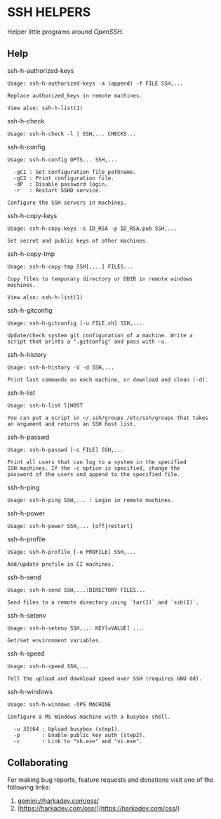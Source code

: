 # SSH HELPERS

Helper little programs around *OpenSSH*.

## Help

ssh-h-authorized-keys

    Usage: ssh-h-authorized-keys -a (append) -f FILE SSH,...
    
    Replace authorized_keys in remote machines.
    
    View also: ssh-h-list(1)

ssh-h-check

    Usage: ssh-h-check -l | SSH,... CHECKS...

ssh-h-config

    Usage: ssh-h-config OPTS... SSH,...
    
      -gC1 : Get configuration file pathname.
      -gC2 : Print configuration file.
      -dP  : Disable password login.
      -r   : Restart SSHD service.
    
    Configure the SSH servers in machines.

ssh-h-copy-keys

    Usage: ssh-h-copy-keys -s ID_RSA -p ID_RSA.pub SSH,...
    
    Set secret and public keys of other machines.

ssh-h-copy-tmp

    Usage: ssh-h-copy-tmp SSH[,...] FILES...
    
    Copy files to temporary directory or DDIR in remote windows
    machines.
    
    View also: ssh-h-list(1)

ssh-h-gitconfig

    Usage: ssh-h-gitconfig [-u FILE.sh] SSH,...
    
    Update/check system git configuration of a machine. Write a
    script that prints a ".gitconfig" and pass with -u.

ssh-h-history

    Usage: ssh-h-history -V -d SSH,...
    
    Print last commands on each machine, or download and clean (-d).

ssh-h-list

    Usage: ssh-h-list l|HOST
    
    You can put a script in ~/.ssh/groups /etc/ssh/groups that takes
    an argument and returns an SSH host list.

ssh-h-passwd

    Usage: ssh-h-passwd [-c FILE] SSH,...
    
    Print all users that can log to a system in the specified
    SSH machines. If the -c option is specified, change the
    password of the users and append to the specified file.

ssh-h-ping

    Usage: ssh-h-ping SSH,... : Login in remote machines.

ssh-h-power

    Usage: ssh-h-power SSH,... [off|restart]

ssh-h-profile

    Usage: ssh-h-profile [-u PROFILE] SSH,...
    
    Add/update profile in CI machines.

ssh-h-send

    Usage: ssh-h-send SSH,...:DIRECTORY FILES...
    
    Send files to a remote directory using `tar(1)` and `ssh(1)`.

ssh-h-setenv

    Usage: ssh-h-setenv SSH,... KEY[=VALUE] ...
    
    Get/set environment variables.

ssh-h-speed

    Usage: ssh-h-speed SSH,...
    
    Tell the upload and download speed over SSH (requires GNU dd).

ssh-h-windows

    Usage: ssh-h-windows -OPS MACHINE
    
    Configure a MS Windows machine with a busybox shell.
    
      -u 32|64 : Upload busybox (step1).
      -p       : Enable public key auth (step2).
      -c       : Link to "sh.exe" and "vi.exe".

## Collaborating

For making bug reports, feature requests and donations visit
one of the following links:

1. [gemini://harkadev.com/oss/](gemini://harkadev.com/oss/)
2. [https://harkadev.com/oss/](https://harkadev.com/oss/)
